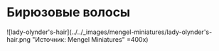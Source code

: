 # Бирюзовые волосы

![lady-olynder's-hair](../../_images/mengel-miniatures/lady-olynder's-hair.png "Источник: Mengel Miniatures" =400x)